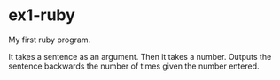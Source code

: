 ex1-ruby
========

My first ruby program.

It takes a sentence as an argument.  Then it takes a number.
Outputs the sentence backwards the number of times given the number entered.
